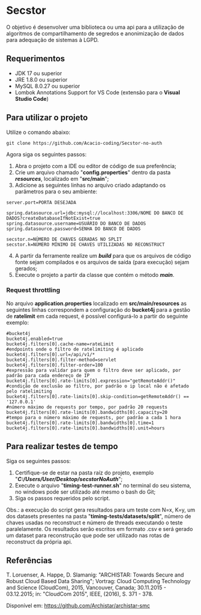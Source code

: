 # Secstor

O objetivo é desenvolver uma biblioteca ou uma api para a utilização de algoritmos de compartilhamento de segredos e anonimização de dados para adequação de sistemas à LGPD.

## Requerimentos

- JDK 17 ou superior
- JRE 1.8.0 ou superior
- MySQL 8.0.27 ou superior
- Lombok Annotations Support for VS Code (extensão para o <b>Visual Studio Code</b>)

## Para utilizar o projeto

Utilize o comando abaixo:

```
git clone https://github.com/Acacio-coding/Secstor-no-auth
```

Agora siga os seguintes passos:

1. Abra o projeto com a IDE ou editor de código de sua preferência;
2. Crie um arquivo chamado "<b>config.properties</b>" dentro da pasta <i><b>resources</b></i>, localizado em "<b>src/main</b>";
3. Adicione as seguintes linhas no arquivo criado adaptando os parâmetros para o seu ambiente:
```properties
server.port=PORTA DESEJADA

spring.datasource.url=jdbc:mysql://localhost:3306/NOME DO BANCO DE DADOS?createDatabaseIfNotExist=true
spring.datasource.username=USUÁRIO DO BANCO DE DADOS
spring.datasource.password=SENHA DO BANCO DE DADOS

secstor.n=NÚMERO DE CHAVES GERADAS NO SPLIT
secstor.k=NÚMERO MÍNIMO DE CHAVES UTILIZADAS NO RECONSTRUCT
```
4. A partir da ferramente realize um <i><b>build</b></i> para que os arquivos de código fonte sejam compilados e os arquivos de saída (para execução) sejam gerados;
5. Execute o projeto a partir da classe que contém o método <i><b>main</b></i>.

### Request throttling

No arquivo **application.properties** localizado em **src/main/resources** as seguintes linhas correspondem a configuração do **bucket4j**
para a gestão de **ratelimit** em cada request, é possível configurá-lo a partir do seguinte exemplo:

```properties
#bucket4j
bucket4j.enabled=true
bucket4j.filters[0].cache-name=rateLimit
#endpoints onde o filtro de ratelimiting é aplicado
bucket4j.filters[0].url=/api/v1/*
bucket4j.filters[0].filter-method=servlet
bucket4j.filters[0].filter-order=100
#expressão para validar para quem o filtro deve ser aplicado, por padrão para cada endereço de IP
bucket4j.filters[0].rate-limits[0].expression="getRemoteAddr()"
#condição de exclusão ao filtro, por padrão o ip local não é afetado pelo ratelimiting
bucket4j.filters[0].rate-limits[0].skip-condition=getRemoteAddr() == '127.0.0.1'
#número máximo de requests por tempo, por padrão 20 requests
bucket4j.filters[0].rate-limits[0].bandwidths[0].capacity=20
#tempo para o número máximo de requests, por padrão a cada 1 hora
bucket4j.filters[0].rate-limits[0].bandwidths[0].time=1
bucket4j.filters[0].rate-limits[0].bandwidths[0].unit=hours
```

## Para realizar testes de tempo

Siga os seguintes passos:

1. Certifique-se de estar na pasta raíz do projeto, exemplo "<i><b>C:/Users/User/Desktop/secstorNoAuth</b></i>";
2. Execute o arquivo "<b>timing-test-runner.sh</b>" no terminal do seu sistema, no windows pode ser utilizado até mesmo o bash do Git;
3. Siga os passos requeridos pelo script.

Obs.: a execução do script gera resultados para um teste com N=x, K=y, um dos datasets presentes na pasta "<b>timing-tests/datasets/split</b>", número de chaves usadas no reconstruct e número de threads executando o teste paralelamente.
Os resultados serão escritos em formato .csv e será gerado um dataset para reconstrução que pode ser utilizado nas rotas de reconstruct da própria api.


## Referências
T. Loruenser, A. Happe, D. Slamanig: "ARCHISTAR: Towards Secure and Robust Cloud Based Data Sharing"; Vortrag: Cloud Computing Technology and Science (CloudCom), 2015, Vancouver, Canada; 30.11.2015 - 03.12.2015; in: "CloudCom 2015", IEEE, (2016), S. 371 - 378.

Disponível em: <https://github.com/Archistar/archistar-smc>